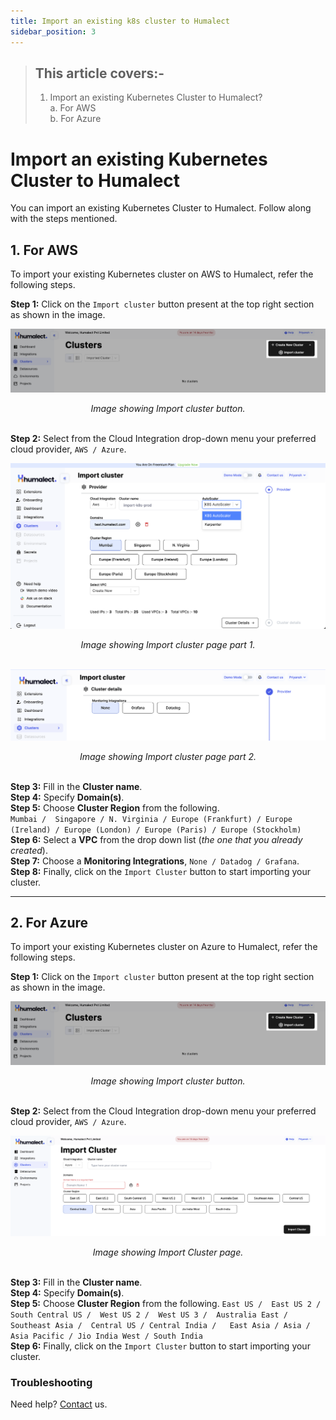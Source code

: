 ```yaml
---
title: Import an existing k8s cluster to Humalect
sidebar_position: 3
---
```


> ## This article covers:-
> 1. Import an existing Kubernetes Cluster to Humalect? <br/>
> 	a. For AWS <br/>
> 	b. For Azure



# Import an existing Kubernetes Cluster to Humalect

You can import an existing Kubernetes Cluster to Humalect. Follow along with the steps mentioned. 

## 1. For AWS
To import your existing Kubernetes cluster on AWS to Humalect, refer the following steps.

**Step 1:** Click on the `Import cluster` button present at the top right section as shown in the image.

![import-cluster](./../../static/img/import-cluster.png)
<center><i>Image showing Import cluster button. </i></center><br/>

**Step 2:** Select from the Cloud Integration drop-down menu your preferred cloud provider, `AWS / Azure`.


![import-cluster-2](./../../static/img/import-cluster-2.png)
<center><i>Image showing Import cluster page part 1. </i></center>


<br/>

![import-cluster-2](./../../static/img/import-cluster-3.png)
<center><i>Image showing Import cluster page part 2. </i></center>

<br/>

**Step 3:** Fill in the **Cluster name**. <br/>
**Step 4:** Specify **Domain(s)**. <br/>
**Step 5:** Choose **Cluster Region** from the following.  <br/>
`Mumbai /  Singapore / N. Virginia / Europe (Frankfurt) / Europe (Ireland) / Europe (London) / Europe (Paris) / Europe (Stockholm)
`<br/>
**Step 6:** Select a **VPC** from the drop down list (*the one that you already created*).<br/>
**Step 7:** Choose a **Monitoring Integrations**, `None / Datadog / Grafana`.<br/>
**Step 8:** Finally, click on the `Import Cluster` button to start importing your cluster. <br/>


---

## 2. For Azure
To import your existing Kubernetes cluster on Azure to Humalect, refer the following steps.

**Step 1:** Click on the `Import cluster` button present at the top right section as shown in the image.


![import-cluster](./../../static/img/import-cluster.png)
<center><i>Image showing Import cluster button. </i></center><br/>

**Step 2:** Select from the Cloud Integration drop-down menu your preferred cloud provider, `AWS / Azure`.


![import-cluster-azure](./../../static/img/import-cluster-azure.png)
<center><i>Image showing Import Cluster page. </i></center><br/>

**Step 3:** Fill in the **Cluster name**.<br/>
**Step 4:** Specify **Domain(s)**.<br/>
**Step 5:** Choose **Cluster Region** from the following. 
` East US / 
East US 2 / 
South Central US / 
West US 2 / 
West US 3 / 
Australia East / 
Southeast Asia / 
Central US /
Central India /  
East Asia /
Asia /
Asia Pacific / Jio India West / South India
`<br/>
**Step 6:** Finally, click on the `Import Cluster` button to start importing your cluster. 



### Troubleshooting
Need help? [Contact](https://docs.humalect.com/en/contact) us.